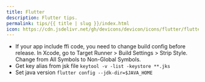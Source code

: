 ```yaml
---
title: Flutter
description: Flutter tips.
permalink: tips/{{ title | slug }}/index.html
icon: https://cdn.jsdelivr.net/gh/devicons/devicon/icons/flutter/flutter-plain.svg
---
```


- If your app include ffi code, you need to change build config before release. In Xcode, go to Target Runner > Build Settings > Strip Style. Change from All Symbols to Non-Global Symbols.
- Get key alias from jsk file `keytool -v -list -keystore **.jks`
- Set java version `flutter config --jdk-dir=$JAVA_HOME`

